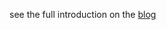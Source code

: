 see the full introduction on the [blog](https://kiiye9697.cn/index.php/2025/01/25/%e7%bb%93%e8%af%be%e8%ae%be%e8%ae%a1-%e5%9f%ba%e4%ba%8eqt-c%e6%a1%86%e6%9e%b6%e7%9a%84esp32%e5%b0%8f%e8%bd%a6%e6%8e%a7%e5%88%b6%e7%a8%8b%e5%ba%8f/)

